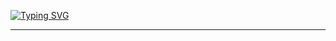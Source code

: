 


[![Typing SVG](https://readme-typing-svg.herokuapp.com?font=Fira+Code&size=11&pause=1000&color=000000&width=435&lines=It+does+not+matter+how+slowly+you+go+so+long+as+you+do+not+stop)](https://git.io/typing-svg)
<!---
<p align="center">
  <img src="https://github-readme-streak-stats.herokuapp.com/?user=dongsinhho" alt="dongsinhho" />
</p>

<p align="center">
  <a href=""><img src="https://github-readme-stats-sigma-five.vercel.app/api/top-langs/?username=dongsinhho&theme=react&line_height=40&hide=css" /></a>
</p>

<p align="center">
  <img src="https://github-readme-stats-sigma-five.vercel.app/api?username=dongsinhho&theme=react&line_height=40&hide=css" />
</p>

---

<p align="center">
  <img src="https://quotes-github-readme.vercel.app/api?type=horizontal&theme=radical" alt="Random Dev Quote" />
</p>
--->

---
<!---
dongsinhho/dongsinhho is a ✨ special ✨ repository because its `README.md` (this file) appears on your GitHub profile.
You can click the Preview link to take a look at your changes.
--->
